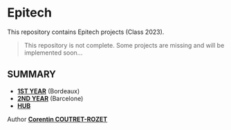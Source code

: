 # Epitech

This repository contains Epitech projects (Class 2023).

> This repository is not complete. Some projects are missing and will be implemented soon...

## SUMMARY

* [**1ST YEAR**](https://github.com/sheiiva/Epitech/tree/master/1stYear/README.md) (Bordeaux)
* [**2ND YEAR**](https://github.com/sheiiva/Epitech/tree/master/2ndYear/README.md) (Barcelone)
* [**HUB**](https://github.com/sheiiva/Epitech/tree/master/HUB/README.md)

Author [**Corentin COUTRET-ROZET**](https://github.com/sheiiva)
